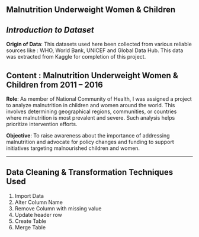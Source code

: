 ## Malnutrition Underweight Women & Children


## _Introduction to Dataset_
**Origin of Data**: This datasets used here been collected from various reliable sources like : WHO, World Bank, UNICEF and Global Data Hub. This data was extracted from Kaggle for completion of this project.

**Content** : Malnutrition Underweight Women & Children from 2011 – 2016
------------
**Role**: As member of National Community of Health, I was assigned a project to analyze malnutrition in children and women around the world. This involves determining geographical regions, communities, or countries where malnutrition is most prevalent and severe. Such analysis helps prioritize intervention efforts.

**Objective**: To raise awareness about the importance of addressing malnutrition and advocate for policy changes and funding to support initiatives targeting malnourished children and women.

____________________________________________________________

## Data Cleaning & Transformation Techniques Used
1. Import Data
2. Alter Column Name
3. Remove Column with missing value
4. Update header row 
5. Create Table
6. Merge Table











